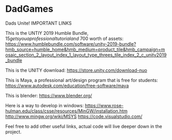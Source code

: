 # DadGames
Dads Unite!
IMPORTANT LINKS

This is the UNTIY 2019 Humble Bundle, $15 gets you a professional tutorial and ~$700 worth of assets:
https://www.humblebundle.com/software/unity-2019-bundle?hmb_source=humble_home&hmb_medium=product_tile&hmb_campaign=mosaic_section_2_layout_index_1_layout_type_threes_tile_index_2_c_unity2019_bundle

This is the UNITY download:
https://store.unity.com/download-nuo

This is Maya, a professional art/design program that is free for students:
https://www.autodesk.com/education/free-software/maya

This is blender:
https://www.blender.org/

Here is a way to develop in windows:
https://www.rose-hulman.edu/class/csse/resources/MinGW/installation.htm
http://www.mingw.org/wiki/MSYS
https://code.visualstudio.com/

Feel free to add other useful links, actual code will live deeper down in the project.
